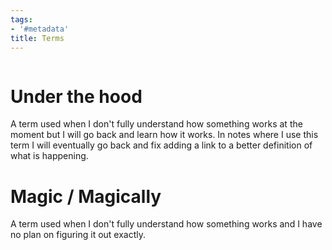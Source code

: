 ```yaml
---
tags:
- '#metadata'
title: Terms
---
```



````table-of-contents
````

# Under the hood

A term used when I don't fully understand how something works at the moment but I will go back and learn how it works. In notes where I use this term I will eventually go back and fix adding a link to a better definition of what is happening. 

# Magic / Magically

A term used when I don't fully understand how something works and I have no plan on figuring it out exactly.
